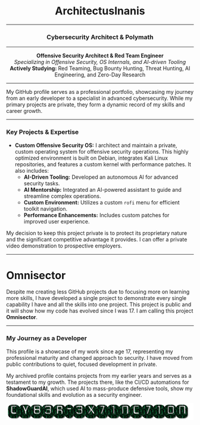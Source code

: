 <h1 align="center">ArchitectusInanis</h1>

---

<h3 align="center">Cybersecurity Architect & Polymath</h3>

---

<p align="center">
  <strong>Offensive Security Architect & Red Team Engineer</strong><br>
  <em>Specializing in Offensive Security, OS Internals, and AI-driven Tooling</em><br>
  <strong>Actively Studying:</strong> Red Teaming, Bug Bounty Hunting, Threat Hunting, AI Engineering, and Zero-Day Research
</p>

---

My GitHub profile serves as a professional portfolio, showcasing my journey from an early developer to a specialist in advanced cybersecurity. While my primary projects are private, they form a dynamic record of my skills and career growth.

---

### Key Projects & Expertise

* **Custom Offensive Security OS:** I architect and maintain a private, custom operating system for offensive security operations. This highly optimized environment is built on Debian, integrates Kali Linux repositories, and features a custom kernel with performance patches. It also includes:
    * **AI-Driven Tooling:** Developed an autonomous AI for advanced security tasks.
    * **AI Mentorship:** Integrated an AI-powered assistant to guide and streamline complex operations.
    * **Custom Environment:** Utilizes a custom `rofi` menu for efficient toolkit navigation.
    * **Performance Enhancements:** Includes custom patches for improved user experience.

My decision to keep this project private is to protect its proprietary nature and the significant competitive advantage it provides. I can offer a private video demonstration to prospective employers.

---

# Omnisector

Despite me creating less GitHub projects due to focusing more on learning more skills, I have developed a single project to demonstrate every single capability I have and all the skills into one project. This project is public and it will show how my code has evolved since I was 17. I am calling this project **Omnisector**.

---

### My Journey as a Developer

This profile is a showcase of my work since age 17, representing my professional maturity and changed approach to security. I have moved from public contributions to quiet, focused development in private.

My archived profile contains projects from my earlier years and serves as a testament to my growth. The projects there, like the CI/CD automations for **ShadowGuardAI**, which used AI to mass-produce defensive tools, show my foundational skills and evolution as a security engineer.

<p align="center">
  <a href="https://github.com/CY83R-3X71NC710N" target="_blank" rel="noopener noreferrer">
    <img src="cy83r-3x71nc710n-text.gif" alt="CY83R-3X71NC710N Archive">
  </a>
</p>
